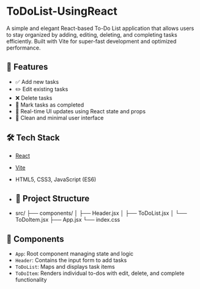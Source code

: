 # ToDoList-UsingReact

A simple and elegant React-based To-Do List application that allows users to stay organized by adding, editing, deleting, and completing tasks efficiently. Built with Vite for super-fast development and optimized performance.

## 🚀 Features

- ✅ Add new tasks
- ✏️ Edit existing tasks
- ❌ Delete tasks
- 📌 Mark tasks as completed
- 🔄 Real-time UI updates using React state and props
- 🎨 Clean and minimal user interface

## 🛠️ Tech Stack

- [React](https://reactjs.org/)
- [Vite](https://vitejs.dev/)
- HTML5, CSS3, JavaScript (ES6)

- ## 📁 Project Structure

- src/ ├── components/ │ ├── Header.jsx │ ├── ToDoList.jsx │ └── ToDoItem.jsx ├── App.jsx └── index.css



## 🧩 Components

- `App`: Root component managing state and logic
- `Header`: Contains the input form to add tasks
- `ToDoList`: Maps and displays task items
- `ToDoItem`: Renders individual to-dos with edit, delete, and complete functionality
